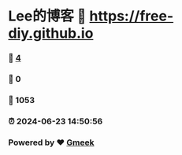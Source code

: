 # Lee的博客 :link: https://free-diy.github.io 
### :page_facing_up: [4](https://free-diy.github.io/tag.html) 
### :speech_balloon: 0 
### :hibiscus: 1053 
### :alarm_clock: 2024-06-23 14:50:56 
### Powered by :heart: [Gmeek](https://github.com/Meekdai/Gmeek)
